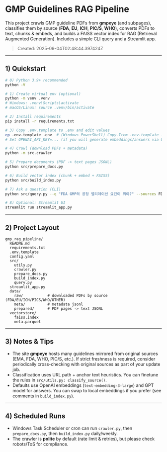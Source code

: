 # GMP Guidelines RAG Pipeline

This project crawls GMP guideline PDFs from **gmpeye** (and subpages), classifies them by source
(**FDA**, **EU**, **ICH**, **PIC/S**, **WHO**), converts PDFs to text, chunks & embeds, and builds a FAISS vector index
for RAG (Retrieval Augmented Generation). Includes a simple CLI query and a Streamlit app.

> Created: 2025-09-04T02:48:44.397424Z

---

## 1) Quickstart

```bash
# 0) Python 3.9+ recommended
python -V

# 1) Create virtual env (optional)
python -m venv .venv
# Windows: .venv\Scripts\activate
# macOS/Linux: source .venv/bin/activate

# 2) Install requirements
pip install -r requirements.txt

# 3) Copy .env.template to .env and edit values
cp .env.template .env  # (Windows PowerShell) Copy-Item .env.template .env
# Set OPENAI_API_KEY=... (if you will generate embeddings/answers via OpenAI)

# 4) Crawl (download PDFs + metadata)
python -m src.crawler

# 5) Prepare documents (PDF -> text pages JSONL)
python src/prepare_docs.py

# 6) Build vector index (chunk + embed + FAISS)
python src/build_index.py

# 7) Ask a question (CLI)
python src/query.py --q "FDA GMP의 공정 밸리데이션 요건이 뭐야?" --sources FDA

# 8) Optional: Streamlit UI
streamlit run streamlit_app.py
```

---

## 2) Project Layout

```
gmp_rag_pipeline/
  README.md
  requirements.txt
  .env.template
  config.yaml
  src/
    utils.py
    crawler.py
    prepare_docs.py
    build_index.py
    query.py
  streamlit_app.py
  data/
    raw/           # downloaded PDFs by source (FDA/EU/ICH/PICS/WHO/OTHER)
    meta/          # metadata jsonl
    prepared/      # PDF pages -> text JSONL
  vectorstore/
    faiss.index
    meta.parquet
```

---

## 3) Notes & Tips

- The site **gmpeye** hosts many guidelines mirrored from original sources (EMA, FDA, WHO, PIC/S, etc.). If strict freshness is required,
  consider periodically cross-checking with original sources as part of your update job.
- Classification uses URL path + anchor text heuristics. You can finetune the rules in `src/utils.py: classify_source()`.
- Defaults use OpenAI embeddings (`text-embedding-3-large`) and GPT model for answers. You can swap to local embeddings if you prefer
  (see comments in `build_index.py`).

---

## 4) Scheduled Runs

- Windows Task Scheduler or cron can run `crawler.py`, then `prepare_docs.py`, then `build_index.py` daily/weekly.
- The crawler is **polite** by default (rate limit & retries), but please check robots/ToS for compliance.
